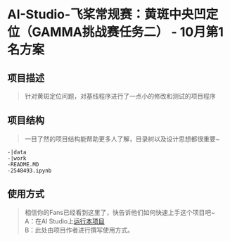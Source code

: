 # AI-Studio-飞桨常规赛：黄斑中央凹定位（GAMMA挑战赛任务二） - 10月第1名方案

## 项目描述
> 针对黄斑定位问题，对基线程序进行了一点小的修改和测试的项目程序

## 项目结构
> 一目了然的项目结构能帮助更多人了解，目录树以及设计思想都很重要~
```
-|data
-|work
-README.MD
-2548493.ipynb
```
## 使用方式
> 相信你的Fans已经看到这里了，快告诉他们如何快速上手这个项目吧~  
A：在AI Studio上[运行本项目](https://aistudio.baidu.com/aistudio/usercenter)  
B：此处由项目作者进行撰写使用方式。
